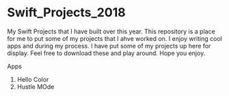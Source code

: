 # Swift_Projects_2018
My Swift Projects that I have built over this year.
This repository is a place for me to put some of my projects that I ahve worked on.  I enjoy writing cool apps and during my process.  I have put some of my projects up here for display.  Feel free to download these and play around.  Hope you enjoy.

Apps
1. Hello Color
2. Hustle MOde
